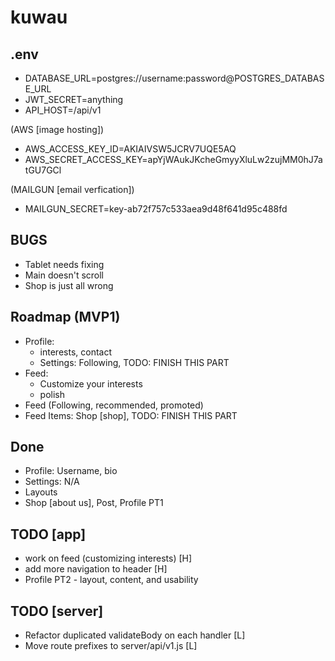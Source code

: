 # kuwau

## .env

- DATABASE_URL=postgres://username:password@POSTGRES_DATABASE_URL
- JWT_SECRET=anything
- API_HOST=/api/v1

(AWS [image hosting])
- AWS_ACCESS_KEY_ID=AKIAIVSW5JCRV7UQE5AQ
- AWS_SECRET_ACCESS_KEY=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

(MAILGUN [email verfication])
- MAILGUN_SECRET=key-ab72f757c533aea9d48f641d95c488fd

## BUGS

- Tablet needs fixing
- Main doesn't scroll
- Shop is just all wrong

## Roadmap (MVP1)

- Profile:
  - interests, contact
  - Settings: Following, TODO: FINISH THIS PART
- Feed:
  - Customize your interests
  - polish
- Feed (Following, recommended, promoted)
- Feed Items: Shop [shop], TODO: FINISH THIS PART

## Done

- Profile: Username, bio
- Settings: N/A
- Layouts
- Shop [about us], Post, Profile PT1

## TODO [app]
- work on feed (customizing interests) [H]
- add more navigation to header [H]
- Profile PT2 - layout, content, and usability

## TODO [server]

* Refactor duplicated validateBody on each handler [L]
* Move route prefixes to server/api/v1.js [L]
